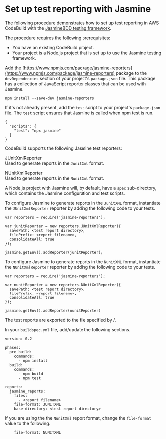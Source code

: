 # Set up test reporting with Jasmine<a name="test-report-jasmine"></a>

The following procedure demonstrates how to set up test reporting in AWS CodeBuild with the [JasmineBDD testing framework](http://jasmine.github.io/)\. 

The procedure requires the following prerequisites:
+ You have an existing CodeBuild project\.
+ Your project is a Node\.js project that is set up to use the Jasmine testing framework\.

Add the [https://www.npmjs.com/package/jasmine-reporters](https://www.npmjs.com/package/jasmine-reporters) package to the `devDependencies` section of your project's `package.json` file\. This package has a collection of JavaScript reporter classes that can be used with Jasmine\. 

```
npm install --save-dev jasmine-reporters
```

If it's not already present, add the `test` script to your project's `package.json` file\. The `test` script ensures that Jasmine is called when npm test is run\.

```
{
  "scripts": {
    "test": "npx jasmine"
  }
}
```

CodeBuild supports the following Jasmine test reporters:

JUnitXmlReporter  
Used to generate reports in the `JunitXml` format\.

NUnitXmlReporter  
Used to generate reports in the `NunitXml` format\.

A Node\.js project with Jasmine will, by default, have a `spec` sub\-directory, which contains the Jasmine configuration and test scripts\. 

To configure Jasmine to generate reports in the `JunitXML` format, instantiate the `JUnitXmlReporter` reporter by adding the following code to your tests\. 

```
var reporters = require('jasmine-reporters');

var junitReporter = new reporters.JUnitXmlReporter({
  savePath: <test report directory>,
  filePrefix: <report filename>,
  consolidateAll: true
});

jasmine.getEnv().addReporter(junitReporter);
```

To configure Jasmine to generate reports in the `NunitXML` format, instantiate the `NUnitXmlReporter` reporter by adding the following code to your tests\. 

```
var reporters = require('jasmine-reporters');

var nunitReporter = new reporters.NUnitXmlReporter({
  savePath: <test report directory>,
  filePrefix: <report filename>,
  consolidateAll: true
});

jasmine.getEnv().addReporter(nunitReporter)
```

The test reports are exported to the file specified by *<test report directory>*/*<report filename>*\.

In your `buildspec.yml` file, add/update the following sections\.

```
version: 0.2

phases:
  pre_build:
    commands:
      - npm install
  build:
    commands:
      - npm build
      - npm test

reports:
  jasmine_reports:
    files:
      - <report filename>
    file-format: JUNITXML
    base-directory: <test report directory>
```

If you are using the the `NunitXml` report format, change the `file-format` value to the following\.

```
    file-format: NUNITXML
```